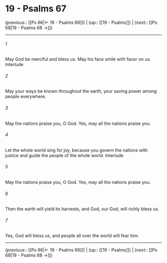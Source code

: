 # 19 - Psalms 67

(previous:: [[Ps 66|← 19 - Psalms 66]]) | (up:: [[19 - Psalms]]) | (next:: [[Ps 68|19 - Psalms 68 →]])

***


###### 1 
May God be merciful and bless us. May his face smile with favor on us. Interlude 

###### 2 
May your ways be known throughout the earth, your saving power among people everywhere. 

###### 3 
May the nations praise you, O God. Yes, may all the nations praise you. 

###### 4 
Let the whole world sing for joy, because you govern the nations with justice and guide the people of the whole world. Interlude 

###### 5 
May the nations praise you, O God. Yes, may all the nations praise you. 

###### 6 
Then the earth will yield its harvests, and God, our God, will richly bless us. 

###### 7 
Yes, God will bless us, and people all over the world will fear him.

***

(previous:: [[Ps 66|← 19 - Psalms 66]]) | (up:: [[19 - Psalms]]) | (next:: [[Ps 68|19 - Psalms 68 →]])
